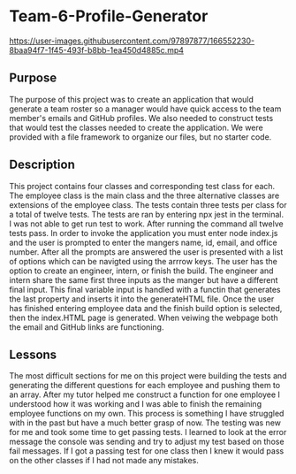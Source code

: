 # Team-6-Profile-Generator
https://user-images.githubusercontent.com/97897877/166552230-8baa94f7-1f45-493f-b8bb-1ea450d4885c.mp4
## Purpose
The purpose of this project was to create an application that would generate a team roster so a manager would have quick access to the team member's emails and GitHub profiles. We also needed to construct tests that would test the classes needed to create the application. We were provided with a file framework to organize our files, but no starter code.

## Description
This project contains four classes and corresponding test class for each. The employee class is the main class and the three alternative classes are extensions of the employee class. The tests contain three tests per class for a total of twelve tests. The tests are ran by entering npx jest in the terminal. I was not able to get run test to work. After running the command all twelve tests pass. In order to invoke the application you must enter node index.js and the user is prompted to enter the mangers name, id, email, and office number. After all the prompts are answered the user is presented with a list of options which can be navigted using the arrrow keys. The user has the option to create an engineer, intern, or finish the build. The engineer and intern share the same first three inputs as the manger but have a different final input. This final variable input is handled with a functin that generates the last property and inserts it into the generateHTML file. Once the user has finished entering employee data and the finish build option is selected, then the index.HTML page is generated. When veiwing the webpage both the email and GitHub links are functioning. 


## Lessons
The most difficult sections for me on this project were building the tests and generating the different questions for each employee and pushing them to an array. After my tutor helped me construct a function for one employee I understood how it was working and I was able to finish the remaining employee functions on my own. This process is something I have struggled with in the past but have a much better grasp of now. The testing was new for me and took some time to get passing tests. I learned to look at the error message the console was sending and try to adjust my test based on those fail messages. If I got a passing test for one class then I knew it would pass on the other classes if I had not made any mistakes.
